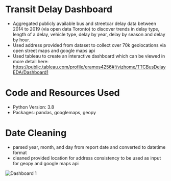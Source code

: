 # Transit Delay Dashboard 

- Aggregated publicly available bus and streetcar delay data between 2014 to 2019 (via open data Toronto) to discover trends in delay type, length of a delay, vehicle type, delay by year, delay by season and delay by hour.
- Used address provided from dataset to collect over 70k geolocations via open street maps and google maps api
- Used tableau to create an interactive dashboard which can be viewed in more detail here: https://public.tableau.com/profile/eramos4256#!/vizhome/TTCBusDelayEDA/Dashboard1  

# Code and Resources Used
- Python Version: 3.8
- Packages: pandas, googlemaps, geopy

# Date Cleaning 
- parsed year, month, and day from report date and converted to datetime format
- cleaned provided location for address consistency to be used as input for geopy and google maps api

![Dashboard 1](https://user-images.githubusercontent.com/56518821/111861291-6b2e7700-8923-11eb-9729-2ab3fbdbac8d.png)







